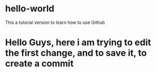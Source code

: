 # hello-world
This a tutorial version to learn how to use Github

# Hello Guys, here i am trying to edit the first change, and to save it, to create a commit
